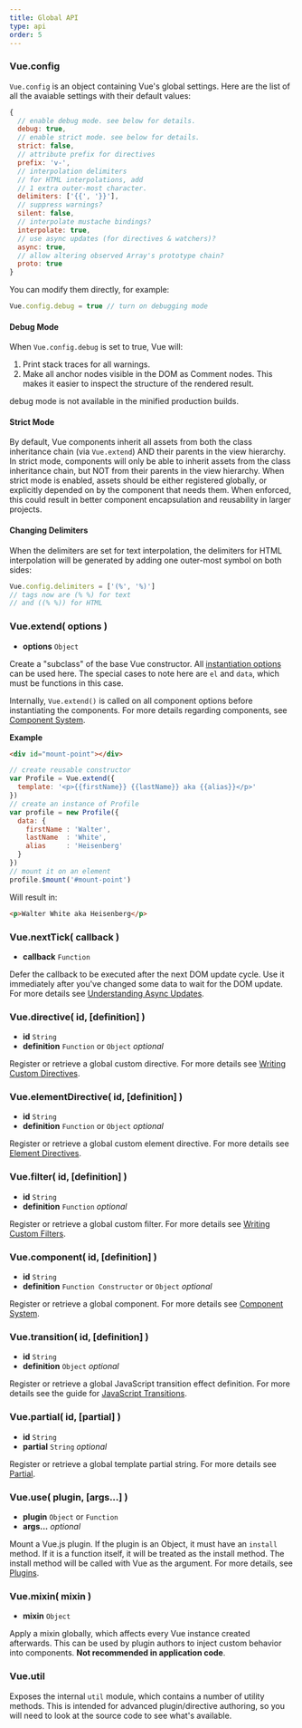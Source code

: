 ```yaml
---
title: Global API
type: api
order: 5
---
```


### Vue.config

`Vue.config` is an object containing Vue's global settings. Here are the list of all the avaiable settings with their default values:

``` js
{
  // enable debug mode. see below for details.
  debug: true,
  // enable strict mode. see below for details.
  strict: false,
  // attribute prefix for directives
  prefix: 'v-',
  // interpolation delimiters
  // for HTML interpolations, add
  // 1 extra outer-most character.
  delimiters: ['{{', '}}'],
  // suppress warnings?
  silent: false,
  // interpolate mustache bindings?
  interpolate: true,
  // use async updates (for directives & watchers)?
  async: true,
  // allow altering observed Array's prototype chain?
  proto: true
}
```

You can modify them directly, for example:

``` js
Vue.config.debug = true // turn on debugging mode
```

#### Debug Mode

When `Vue.config.debug` is set to true, Vue will:

1. Print stack traces for all warnings.
2. Make all anchor nodes visible in the DOM as Comment nodes. This makes it easier to inspect the structure of the rendered result.

<p class="tip">debug mode is not available in the minified production builds.</p>

#### Strict Mode

By default, Vue components inherit all assets from both the class inheritance chain (via `Vue.extend`) AND their parents in the view hierarchy. In strict mode, components will only be able to inherit assets from the class inheritance chain, but NOT from their parents in the view hierarchy. When strict mode is enabled, assets should be either registered globally, or explicitly depended on by the component that needs them. When enforced, this could result in better component encapsulation and reusability in larger projects.

#### Changing Delimiters

When the delimiters are set for text interpolation, the delimiters for HTML interpolation will be generated by adding one outer-most symbol on both sides:

``` js
Vue.config.delimiters = ['(%', '%)']
// tags now are (% %) for text
// and ((% %)) for HTML
```

### Vue.extend( options )

- **options** `Object`

Create a "subclass" of the base Vue constructor. All [instantiation options](/api/options.html) can be used here. The special cases to note here are `el` and `data`, which must be functions in this case.

Internally, `Vue.extend()` is called on all component options before instantiating the components. For more details regarding components, see [Component System](/guide/components.html).

**Example**
``` html
<div id="mount-point"></div>
```

``` js
// create reusable constructor
var Profile = Vue.extend({
  template: '<p>{{firstName}} {{lastName}} aka {{alias}}</p>'
})
// create an instance of Profile
var profile = new Profile({
  data: {
    firstName : 'Walter',
    lastName  : 'White',
    alias     : 'Heisenberg'
  }  
})
// mount it on an element
profile.$mount('#mount-point')
```

Will result in:

``` html
<p>Walter White aka Heisenberg</p>
```

### Vue.nextTick( callback )

- **callback** `Function`

Defer the callback to be executed after the next DOM update cycle. Use it immediately after you've changed some data to wait for the DOM update. For more details see [Understanding Async Updates](/guide/best-practices.html#Understanding_Async_Updates).

### Vue.directive( id, [definition] )

- **id** `String`
- **definition** `Function` or `Object` *optional*

Register or retrieve a global custom directive. For more details see [Writing Custom Directives](/guide/custom-directive.html).

### Vue.elementDirective( id, [definition] )

- **id** `String`
- **definition** `Function` or `Object` *optional*

Register or retrieve a global custom element directive. For more details see [Element Directives](/guide/custom-directive.html#Element_Directives).

### Vue.filter( id, [definition] )

- **id** `String`
- **definition** `Function` *optional*

Register or retrieve a global custom filter. For more details see [Writing Custom Filters](/guide/custom-filter.html).

### Vue.component( id, [definition] )

- **id** `String`
- **definition** `Function Constructor` or `Object` *optional*

Register or retrieve a global component. For more details see [Component System](/guide/components.html).

### Vue.transition( id, [definition] )

- **id** `String`
- **definition** `Object` *optional*

Register or retrieve a global JavaScript transition effect definition. For more details see the guide for [JavaScript Transitions](/guide/transitions.html#JavaScript_Only_Transitions).

### Vue.partial( id, [partial] )

- **id** `String`
- **partial** `String` *optional*

Register or retrieve a global template partial string. For more details see [Partial](/api/elements.html#partial).

### Vue.use( plugin, [args...] )

- **plugin** `Object` or `Function`
- **args...** *optional*

Mount a Vue.js plugin. If the plugin is an Object, it must have an `install` method. If it is a function itself, it will be treated as the install method. The install method will be called with Vue as the argument. For more details, see [Plugins](/guide/extending.html#Extend_with_Plugins).

### Vue.mixin( mixin )

- **mixin** `Object`

Apply a mixin globally, which affects every Vue instance created afterwards. This can be used by plugin authors to inject custom behavior into components. **Not recommended in application code**.

### Vue.util

Exposes the internal `util` module, which contains a number of utility methods. This is intended for advanced plugin/directive authoring, so you will need to look at the source code to see what's available.
